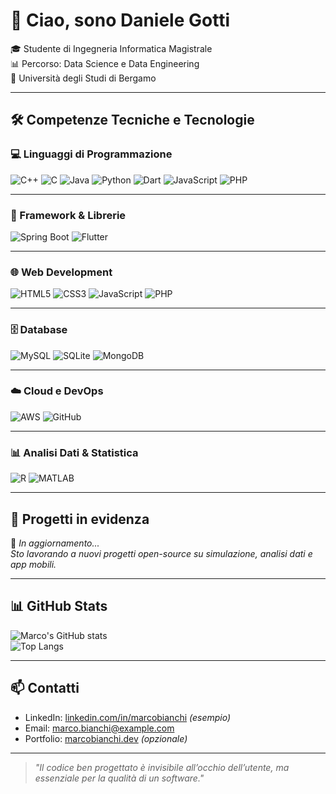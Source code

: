 # 👋 Ciao, sono Daniele Gotti

🎓 Studente di Ingegneria Informatica Magistrale  
📊 Percorso: Data Science e Data Engineering  
📍 Università degli Studi di Bergamo

---

## 🛠️ Competenze Tecniche e Tecnologie

### 💻 Linguaggi di Programmazione

![C++](https://img.shields.io/badge/C++-00599C?style=for-the-badge&logo=c%2B%2B&logoColor=white)
![C](https://img.shields.io/badge/C-00599C?style=for-the-badge&logo=c&logoColor=white)
![Java](https://img.shields.io/badge/Java-ED8B00?style=for-the-badge&logo=java&logoColor=white)
![Python](https://img.shields.io/badge/Python-3776AB?style=for-the-badge&logo=python&logoColor=white)
![Dart](https://img.shields.io/badge/Dart-0175C2?style=for-the-badge&logo=dart&logoColor=white)
![JavaScript](https://img.shields.io/badge/JavaScript-F7DF1E?style=for-the-badge&logo=javascript&logoColor=black)
![PHP](https://img.shields.io/badge/PHP-777BB4?style=for-the-badge&logo=php&logoColor=white)

---

### 🧰 Framework & Librerie

![Spring Boot](https://img.shields.io/badge/Spring_Boot-6DB33F?style=for-the-badge&logo=springboot&logoColor=white)
![Flutter](https://img.shields.io/badge/Flutter-02569B?style=for-the-badge&logo=flutter&logoColor=white)

---

### 🌐 Web Development

![HTML5](https://img.shields.io/badge/HTML5-E34F26?style=for-the-badge&logo=html5&logoColor=white)
![CSS3](https://img.shields.io/badge/CSS3-1572B6?style=for-the-badge&logo=css3&logoColor=white)
![JavaScript](https://img.shields.io/badge/JavaScript-F7DF1E?style=for-the-badge&logo=javascript&logoColor=black)
![PHP](https://img.shields.io/badge/PHP-777BB4?style=for-the-badge&logo=php&logoColor=white)

---

### 🗄️ Database

![MySQL](https://img.shields.io/badge/MySQL-4479A1?style=for-the-badge&logo=mysql&logoColor=white)
![SQLite](https://img.shields.io/badge/SQLite-003B57?style=for-the-badge&logo=sqlite&logoColor=white)
![MongoDB](https://img.shields.io/badge/MongoDB-47A248?style=for-the-badge&logo=mongodb&logoColor=white)

---

### ☁️ Cloud e DevOps

![AWS](https://img.shields.io/badge/AWS-232F3E?style=for-the-badge&logo=amazon-aws&logoColor=white)
![GitHub](https://img.shields.io/badge/GitHub-181717?style=for-the-badge&logo=github&logoColor=white)

---

### 📊 Analisi Dati & Statistica

![R](https://img.shields.io/badge/R-276DC3?style=for-the-badge&logo=r&logoColor=white)
![MATLAB](https://img.shields.io/badge/MATLAB-0076A8?style=for-the-badge&logo=mathworks&logoColor=white)

---

## 📌 Progetti in evidenza

🚧 *In aggiornamento...*  
*Sto lavorando a nuovi progetti open-source su simulazione, analisi dati e app mobili.*

---

## 📊 GitHub Stats

![Marco's GitHub stats](https://github-readme-stats.vercel.app/api?username=MarcoBianchiDev&show_icons=true&theme=tokyonight)  
![Top Langs](https://github-readme-stats.vercel.app/api/top-langs/?username=MarcoBianchiDev&layout=compact&theme=tokyonight)

---

## 📫 Contatti

- LinkedIn: [linkedin.com/in/marcobianchi](https://linkedin.com/in/marcobianchi) *(esempio)*
- Email: marco.bianchi@example.com  
- Portfolio: [marcobianchi.dev](https://marcobianchi.dev) *(opzionale)*

---

> *"Il codice ben progettato è invisibile all’occhio dell’utente, ma essenziale per la qualità di un software."*

